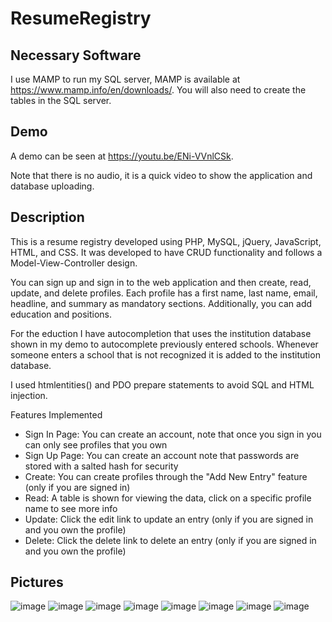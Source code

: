 # ResumeRegistry

## Necessary Software
I use MAMP to run my SQL server, MAMP is available at https://www.mamp.info/en/downloads/. You will also need to create the tables in the SQL server.

## Demo
A demo can be seen at https://youtu.be/ENi-VVnlCSk. 

Note that there is no audio, it is a quick video to show the application and database uploading.

## Description
This is a resume registry developed using PHP, MySQL, jQuery, JavaScript, HTML, and CSS. It was developed to have CRUD functionality and follows a Model-View-Controller design.

You can sign up and sign in to the web application and then create, read, update, and delete profiles. Each profile has a first name, last name, email, headline, and summary as mandatory sections. Additionally, you can add education and positions.

For the eduction I have autocompletion that uses the institution database shown in my demo to autocomplete previously entered schools. Whenever someone enters a school that is not recognized it is added to the institution database.

I used htmlentities() and PDO prepare statements to avoid SQL and HTML injection.

Features Implemented

<ul>
  <li>Sign In Page: You can create an account, note that once you sign in you can only see profiles that you own</li>
  <li>Sign Up Page: You can create an account note that passwords are stored with a salted hash for security</li>
  <li>Create: You can create profiles through the "Add New Entry" feature (only if you are signed in)</li>
  <li>Read: A table is shown for viewing the data, click on a specific profile name to see more info</li>
  <li>Update: Click the edit link to update an entry (only if you are signed in and you own the profile)</li>
  <li>Delete: Click the delete link to delete an entry (only if you are signed in and you own the profile)</li>
</ul>

## Pictures
![image](https://user-images.githubusercontent.com/53048085/131262993-10b8d19b-6a60-467f-9d83-6fcb295071bd.png)
![image](https://user-images.githubusercontent.com/53048085/131262999-5cd1f4b9-4b5f-40bc-9619-798b3aaec42a.png)
![image](https://user-images.githubusercontent.com/53048085/131263007-175d5f83-1413-4477-9143-93c4f6f6b2b8.png)
![image](https://user-images.githubusercontent.com/53048085/131263021-0cb577f7-db34-4c46-ba29-24da4a7efc84.png)
![image](https://user-images.githubusercontent.com/53048085/131263028-b08da1e5-be95-44c0-bdcf-6023e6392f16.png)
![image](https://user-images.githubusercontent.com/53048085/131263050-dc3dd1e6-2b76-4ba5-94fa-19937c8a3427.png)
![image](https://user-images.githubusercontent.com/53048085/131263055-cc9d56ac-4d64-4cb0-818f-0a8024301a22.png)
![image](https://user-images.githubusercontent.com/53048085/131263066-08b96c3b-9e21-4b15-bb52-38eb0752a200.png)

